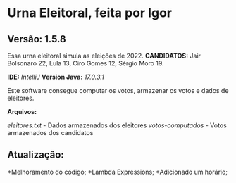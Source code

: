 # Urna Eleitoral, feita por Igor
## Versão: 1.5.8

Essa urna eleitoral simula as eleições de 2022.
**CANDIDATOS:** Jair Bolsonaro 22, Lula 13, Ciro Gomes 12, Sérgio Moro 19.

**IDE:** *IntelliJ*
**Version Java:** *17.0.3.1*

Este software consegue computar os votos, armazenar os votos e dados de eleitores.

**Arquivos:**

*eleitores.txt* - Dados armazenados dos eleitores
*votos-computados* - Votos armazenados dos candidatos 

## Atualização:

*Melhoramento do código;
*Lambda Expressions;
*Adicionado um horário;


